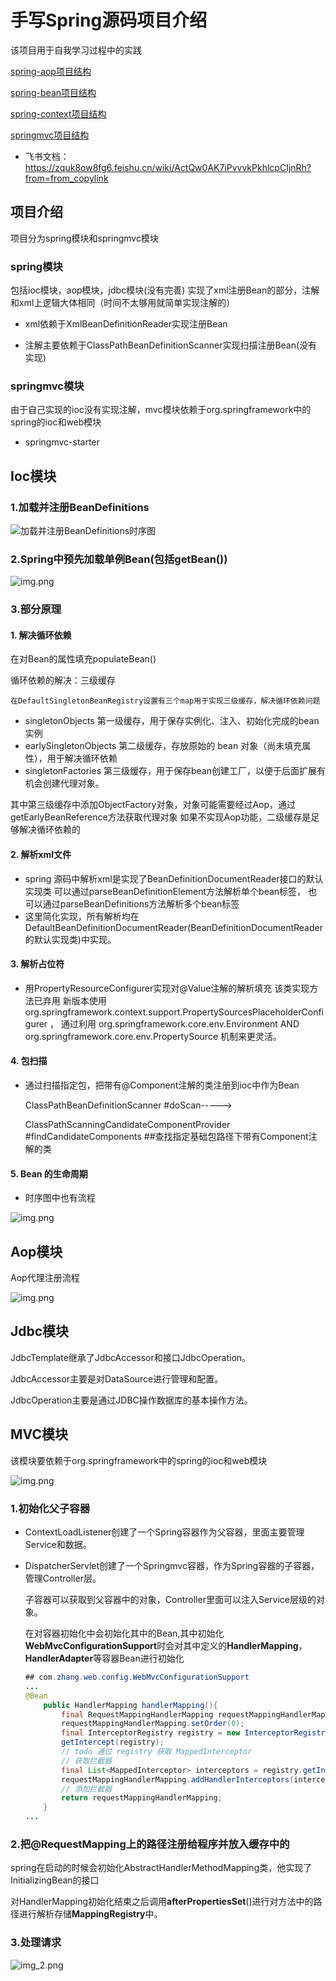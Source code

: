 # 手写Spring源码项目介绍

该项目用于自我学习过程中的实践

[spring-aop项目结构](spring模块/src/main/java/com/zhang/aop-tree.txt)

[spring-bean项目结构](spring模块/src/main/java/com/zhang/bean-tree.txt)

[spring-context项目结构](spring模块/src/main/java/com/zhang/context-tree.txt)

[springmvc项目结构](springmvc模块/src/main/java/com/zhang/web/tr.txt)

- 飞书文档：https://zquk8ow8fg6.feishu.cn/wiki/ActQw0AK7iPvvvkPkhlcpCIjnRh?from=from_copylink

## 项目介绍
项目分为spring模块和springmvc模块
### spring模块

包括ioc模块，aop模块，jdbc模块(没有完善)
实现了xml注册Bean的部分，注解和xml上逻辑大体相同（时间不太够用就简单实现注解的）

- xml依赖于XmlBeanDefinitionReader实现注册Bean

- 注解主要依赖于ClassPathBeanDefinitionScanner实现扫描注册Bean(没有实现)

### springmvc模块

  由于自己实现的ioc没有实现注解，mvc模块依赖于org.springframework中的spring的ioc和web模块
- springmvc-starter


## Ioc模块

### 1.加载并注册BeanDefinitions

![加载并注册BeanDefinitions时序图](spring模块/png/加载并注册BeanDefinitions时序图.png)

### 2.Spring中预先加载单例Bean(包括getBean())

![img.png](spring模块/png/getBean().png)




### 3.部分原理
#### 1. 解决循环依赖

   在对Bean的属性填充populateBean()

   循环依赖的解决：三级缓存

    在DefaultSingletonBeanRegistry设置有三个map用于实现三级缓存，解决循环依赖问题
   - singletonObjects         第一级缓存，用于保存实例化、注入、初始化完成的bean实例
   - earlySingletonObjects  第二级缓存，存放原始的 bean 对象（尚未填充属性），用于解决循环依赖
   - singletonFactories       第三级缓存，用于保存bean创建工厂，以便于后面扩展有机会创建代理对象。

   其中第三级缓存中添加ObjectFactory对象，对象可能需要经过Aop，通过getEarlyBeanReference方法获取代理对象
   如果不实现Aop功能，二级缓存是足够解决循环依赖的
#### 2. 解析xml文件
- spring 源码中解析xml是实现了BeanDefinitionDocumentReader接口的默认实现类
  可以通过parseBeanDefinitionElement方法解析单个bean标签，
  也可以通过parseBeanDefinitions方法解析多个bean标签
- 这里简化实现，所有解析均在DefaultBeanDefinitionDocumentReader(BeanDefinitionDocumentReader的默认实现类)中实现。
#### 3. 解析占位符
- 用PropertyResourceConfigurer实现对@Value注解的解析填充
  该类实现方法已弃用
  新版本使用 org.springframework.context.support.PropertySourcesPlaceholderConfigurer ，
  通过利用 org.springframework.core.env.Environment
  AND org.springframework.core.env.PropertySource
  机制来更灵活。
#### 4. 包扫描
- 通过扫描指定包，把带有@Component注解的类注册到ioc中作为Bean

  
  ClassPathBeanDefinitionScanner #doScan----->
  
  ClassPathScanningCandidateComponentProvider #findCandidateComponents         ##查找指定基础包路径下带有Component注解的类
  
#### 5. Bean 的生命周期
   - 时序图中也有流程
   
![img.png](spring模块/png/img.png)
   



## Aop模块

Aop代理注册流程

![img.png](spring模块/png/Aop创建代理流程时序图.png)

## Jdbc模块

JdbcTemplate继承了JdbcAccessor和接口JdbcOperation。

JdbcAccessor主要是对DataSource进行管理和配置。

JdbcOperation主要是通过JDBC操作数据库的基本操作方法。









## MVC模块

该模块要依赖于org.springframework中的spring的ioc和web模块

![img.png](springmvc主要组件关系图.png)

### 1.初始化父子容器

- ContextLoadListener创建了一个Spring容器作为父容器，里面主要管理Service和数据。

- DispatcherServlet创建了一个Springmvc容器，作为Spring容器的子容器，管理Controller层。

  子容器可以获取到父容器中的对象，Controller里面可以注入Service层级的对象。


  在对容器初始化中会初始化其中的Bean,其中初始化**WebMvcConfigurationSupport**时会对其中定义的**HandlerMapping**，**HandlerAdapter**等容器Bean进行初始化

  ```java
  ## com.zhang.web.config.WebMvcConfigurationSupport
  ...
  @Bean
      public HandlerMapping handlerMapping(){
          final RequestMappingHandlerMapping requestMappingHandlerMapping = new RequestMappingHandlerMapping();
          requestMappingHandlerMapping.setOrder(0);
          final InterceptorRegistry registry = new InterceptorRegistry();
          getIntercept(registry);
          // todo 通过 registry 获取 MappedInterceptor
          // 获取拦截器
          final List<MappedInterceptor> interceptors = registry.getInterceptors();
          requestMappingHandlerMapping.addHandlerInterceptors(interceptors);
          // 添加拦截器
          return requestMappingHandlerMapping;
      }
  ...
  ```


### 2.把@RequestMapping上的路径注册给程序并放入缓存中的

spring在启动的时候会初始化AbstractHandlerMethodMapping类，他实现了InitializingBean的接口

对HandlerMapping初始化结束之后调用**afterPropertiesSet**()进行对方法中的路径进行解析存储**MappingRegistry**中。



### 3.处理请求

![img_2.png](spring模块/png/img_2.png)































